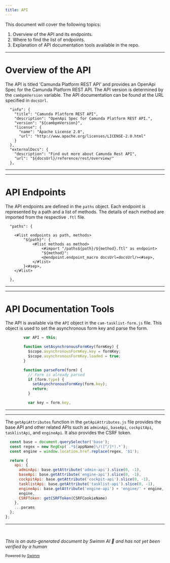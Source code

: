 ```yaml
---
title: API
---
```

This document will cover the following topics:

1. Overview of the API and its endpoints.
2. Where to find the list of endpoints.
3. Explanation of API documentation tools available in the repo.

<SwmSnippet path="/engine-rest/engine-rest-openapi/src/main/templates/main.ftl" line="6">

---

# Overview of the API

The API is titled 'Camunda Platform REST API' and provides an OpenApi Spec for the Camunda Platform REST API. The API version is determined by the `cambpmVersion` variable. The API documentation can be found at the URL specified in `docsUrl`.

```ftl
  "info": {
    "title": "Camunda Platform REST API",
    "description": "OpenApi Spec for Camunda Platform REST API.",
    "version": "${cambpmVersion}",
    "license": {
      "name": "Apache License 2.0",
      "url": "http://www.apache.org/licenses/LICENSE-2.0.html"
    }
  },
  "externalDocs": {
    "description": "Find out more about Camunda Rest API",
    "url": "${docsUrl}/reference/rest/overview/"
  },
```

---

</SwmSnippet>

<SwmSnippet path="/engine-rest/engine-rest-openapi/src/main/templates/main.ftl" line="91">

---

# API Endpoints

The API endpoints are defined in the `paths` object. Each endpoint is represented by a path and a list of methods. The details of each method are imported from the respective `.ftl` file.

```ftl
  "paths": {

    <#list endpoints as path, methods>
        "${path}": {
            <#list methods as method>
                <#import "/paths${path}/${method}.ftl" as endpoint>
                "${method}":
                <@endpoint.endpoint_macro docsUrl=docsUrl/><#sep>,
            </#list>
        }<#sep>,
    </#list>

  },
```

---

</SwmSnippet>

<SwmSnippet path="/webapps/frontend/ui/tasklist/client/scripts/form/directives/cam-tasklist-form.js" line="124">

---

# API Documentation Tools

The API is available via the `API` object in the `cam-tasklist-form.js` file. This object is used to set the asynchronous form key and parse the form.

```javascript
        var API = this;

        function setAsynchronousFormKey(formKey) {
          $scope.asynchronousFormKey.key = formKey;
          $scope.asynchronousFormKey.loaded = true;
        }

        function parseForm(form) {
          // Form is already parsed
          if (form.type) {
            setAsynchronousFormKey(form.key);
            return;
          }

          var key = form.key,
```

---

</SwmSnippet>

<SwmSnippet path="/webapps/frontend/ui/common/scripts/services/plugins/getApiAttributes.js" line="26">

---

The `getApiAttributes` function in the `getApiAttributes.js` file provides the base API and other related APIs such as `adminApi`, `baseApi`, `cockpitApi`, `tasklistApi`, and `engineApi`. It also provides the CSRF token.

```javascript
  const base = document.querySelector('base');
  const regex = new RegExp(`.*${appName}\/([^/]*).*`);
  const engine = window.location.href.replace(regex, '$1');

  return {
    api: {
      adminApi: base.getAttribute('admin-api').slice(0, -1),
      baseApi: base.getAttribute('engine-api').slice(0, -1),
      cockpitApi: base.getAttribute('cockpit-api').slice(0, -1),
      tasklistApi: base.getAttribute('tasklist-api').slice(0, -1),
      engineApi: base.getAttribute('engine-api') + 'engine/' + engine,
      engine,
      CSRFToken: getCSRFToken(CSRFCookieName)
    },
    ...params
  };
};
```

---

</SwmSnippet>

&nbsp;

*This is an auto-generated document by Swimm AI 🌊 and has not yet been verified by a human*

<SwmMeta version="3.0.0" repo-id="Z2l0aHViJTNBJTNBQ2l0aS1jYW11bmRhJTNBJTNBZ2lsYWRuYXZvdA==" repo-name="Citi-camunda" doc-type="api"><sup>Powered by [Swimm](/)</sup></SwmMeta>
